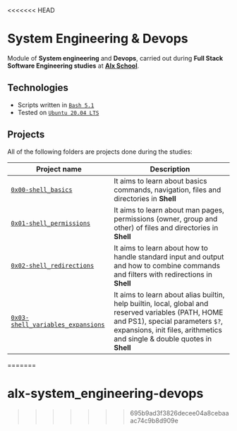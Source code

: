 <<<<<<< HEAD
# System Engineering & Devops

Module of **System engineering** and **Devops**, carried out during **Full Stack Software Engineering studies** at **[Alx School](https://www.alxafrica.com/)**.

## Technologies
* Scripts written in [`Bash 5.1`](https://www.gnu.org/software/bash/)
* Tested on [`Ubuntu 20.04 LTS`](https://ubuntu.com/download/desktop)

## Projects
All of the following folders are projects done during the studies:

| Project name | Description |
| ------------ | ----------- |
| [`0x00-shell_basics`](0x00-shell_basics) | It aims to learn about basics commands, navigation, files and directories in **Shell** |
| [`0x01-shell_permissions`](0x01-shell_permissions) | It aims to learn about man pages, permissions (owner, group and other) of files and directories in **Shell** |
| [`0x02-shell_redirections`](0x02-shell_redirections) | It aims to learn about how to handle standard input and output and how to combine commands and filters with redirections in **Shell** |
| [`0x03-shell_variables_expansions`](0x03-shell_variables_expansions) | It aims to learn about alias builtin, help builtin, local, global and reserved variables (PATH, HOME and PS1), special parameters `$?`, expansions, init files, arithmetics and single & double quotes in **Shell** |
=======

# alx-system_engineering-devops

>>>>>>> 695b9ad3f3826decee04a8cebaaac74c9b8d909e
